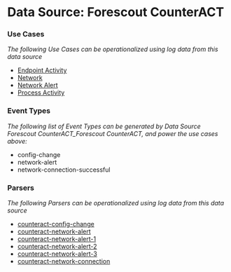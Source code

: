 Data Source: Forescout CounterACT
=================================

### Use Cases

_The following Use Cases can be operationalized using log data from this data source_

* [Endpoint Activity](usecase_endpoint_activity.md)
* [Network](usecase_network.md)
* [Network Alert](usecase_network_alert.md)
* [Process Activity](usecase_process_activity.md)


### Event Types

_The following list of Event Types can be generated by Data Source Forescout CounterACT_Forescout CounterACT, and power the use cases above:_

- config-change
- network-alert
- network-connection-successful


### Parsers

_The following Parsers can be operationalized using log data from this data source_

* [counteract-config-change](parserContent_counteract-config-change.md)
* [counteract-network-alert](parserContent_counteract-network-alert.md)
* [counteract-network-alert-1](parserContent_counteract-network-alert-1.md)
* [counteract-network-alert-2](parserContent_counteract-network-alert-2.md)
* [counteract-network-alert-3](parserContent_counteract-network-alert-3.md)
* [counteract-network-connection](parserContent_counteract-network-connection.md)
